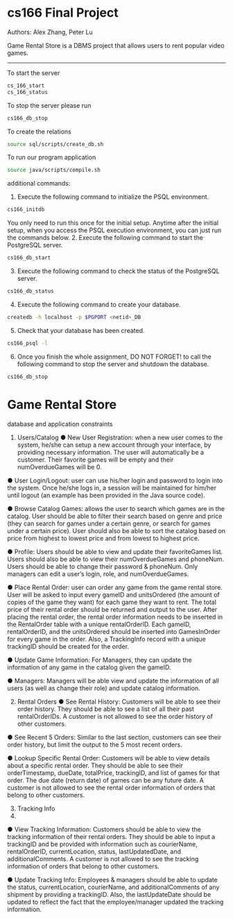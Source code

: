 # cs166 Final Project

Authors: Alex Zhang, Peter Lu

Game Rental Store is a DBMS project that allows users to rent popular video games.

----------------------------------------------------------------------
To start the server
```sh
cs_166_start
cs_166_status
```

To stop the server please run 
```sh
cs166_db_stop
```
To create the relations
```sh
source sql/scripts/create_db.sh
```
To run our program application
```sh
source java/scripts/compile.sh
```

additional commands:

1. Execute the following command to initialize the PSQL environment.
```sh
cs166_initdb
```
You only need to run this once for the initial setup. Anytime after the initial setup,
when you access the PSQL execution environment, you can just run the commands
below.
2. Execute the following command to start the PostgreSQL server.
```sh
cs166_db_start
```
3. Execute the following command to check the status of the PostgreSQL server.
```sh
cs166_db_status
```
4. Execute the following command to create your database.
```sh
createdb -h localhost -p $PGPORT <netid>_DB
```
5. Check that your database has been created.
```sh
cs166_psql -l
```
6. Once you finish the whole assignment, DO NOT FORGET! to call the following
command to stop the server and shutdown the database.
```sh
cs166_db_stop
```

# Game Rental Store 
database and application constraints

1. Users/Catalog
● New User Registration: when a new user comes to the system, he/she can setup a new
account through your interface, by providing necessary information. The user will
automatically be a customer. Their favorite games will be empty and their
numOverdueGames will be 0.

● User Login/Logout: user can use his/her login and password to login into the system.
Once he/she logs in, a session will be maintained for him/her until logout (an example
has been provided in the Java source code).

● Browse Catalog Games: allows the user to search which games are in the catalog. User
should be able to filter their search based on genre and price (they can search for games
under a certain genre, or search for games under a certain price). User should also be
able to sort the catalog based on price from highest to lowest price and from lowest to
highest price.

● Profile: Users should be able to view and update their favoriteGames list. Users should
also be able to view their numOverdueGames and phoneNum. Users should be able to
change their password & phoneNum. Only managers can edit a user’s login, role, and
numOverdueGames.

● Place Rental Order: user can order any game from the game rental store. User will be
asked to input every gameID and unitsOrdered (the amount of copies of the game they
want) for each game they want to rent. The total price of their rental order should be
returned and output to the user. After placing the rental order, the rental order
information needs to be inserted in the RentalOrder table with a unique rentalOrderID.
Each gameID, rentalOrderID, and the unitsOrdered should be inserted into
GamesInOrder for every game in the order. Also, a TrackingInfo record with a unique
trackingID should be created for the order.

● Update Game Information: For Managers, they can update the information of any game
in the catalog given the gameID.

● Managers: Managers will be able view and update the information of all users (as well
as change their role) and update catalog information.

2. Rental Orders
● See Rental History: Customers will be able to see their order history. They should be
able to see a list of all their past rentalOrderIDs. A customer is not allowed to see the
order history of other customers.

● See Recent 5 Orders: Similar to the last section, customers can see their order
history, but limit the output to the 5 most recent orders.

● Lookup Specific Rental Order: Customers will be able to view details about a
specific rental order. They should be able to see their orderTimestamp, dueDate,
totalPrice, trackingID, and list of games for that order. The due date (return date) of
games can be any future date. A customer is not allowed to see the rental order
information of orders that belong to other customers.

3. Tracking Info
4. 
● View Tracking Information: Customers should be able to view the tracking information
of their rental orders. They should be able to input a trackingID and be provided with
information such as courierName, rentalOrderID, currentLocation, status,
lastUpdatedDate, and additionalComments. A customer is not allowed to see the tracking
information of orders that belong to other customers.

● Update Tracking Info: Employees & managers should be able to update the status,
currentLocation, courierName, and additionalComments of any shipment by providing a
trackingID. Also, the lastUpdateDate should be updated to reflect the fact that the
employee/manager updated the tracking information.

